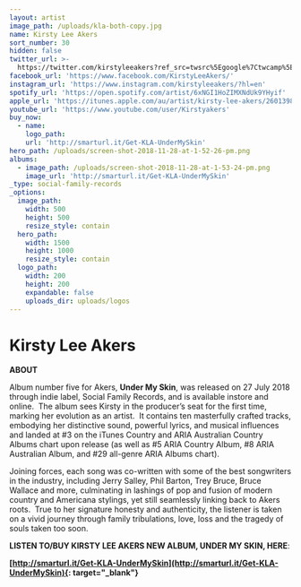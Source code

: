 ```yaml
---
layout: artist
image_path: /uploads/kla-both-copy.jpg
name: Kirsty Lee Akers
sort_number: 30
hidden: false
twitter_url: >-
  https://twitter.com/kirstyleeakers?ref_src=twsrc%5Egoogle%7Ctwcamp%5Eserp%7Ctwgr%5Eauthor
facebook_url: 'https://www.facebook.com/KirstyLeeAkers/'
instagram_url: 'https://www.instagram.com/kirstyleeakers/?hl=en'
spotify_url: 'https://open.spotify.com/artist/6xNGI1HoZIMXNdUk9YHyif'
apple_url: 'https://itunes.apple.com/au/artist/kirsty-lee-akers/260139835'
youtube_url: 'https://www.youtube.com/user/Kirstyakers'
buy_now:
  - name:
    logo_path:
    url: 'http://smarturl.it/Get-KLA-UnderMySkin'
hero_path: /uploads/screen-shot-2018-11-28-at-1-52-26-pm.png
albums:
  - image_path: /uploads/screen-shot-2018-11-28-at-1-53-24-pm.png
    image_url: 'http://smarturl.it/Get-KLA-UnderMySkin'
_type: social-family-records
_options:
  image_path:
    width: 500
    height: 500
    resize_style: contain
  hero_path:
    width: 1500
    height: 1000
    resize_style: contain
  logo_path:
    width: 200
    height: 200
    expandable: false
    uploads_dir: uploads/logos
---
```


# Kirsty Lee Akers

**ABOUT**

Album number five for Akers, **Under My Skin**, was released on 27 July 2018 through indie label, Social Family Records, and is available instore and online.&nbsp; The album sees Kirsty in the producer’s seat for the first time, marking her evolution as an artist.&nbsp; It contains ten masterfully crafted tracks, embodying her distinctive sound, powerful lyrics, and musical influences and landed at #3 on the iTunes Country and ARIA Australian Country Albums chart upon release (as well as #5 ARIA Country Album, #8 ARIA Australian Album, and #29 all-genre ARIA Albums chart).

Joining forces, each song was co-written with some of the best songwriters in the industry, including Jerry Salley, Phil Barton, Trey Bruce, Bruce Wallace and more, culminating in lashings of pop and fusion of modern country and Americana stylings, yet still seamlessly linking back to Akers roots.&nbsp; True to her signature honesty and authenticity, the listener is taken on a vivid journey through family tribulations, love, loss and the tragedy of souls taken too soon.&nbsp;

**LISTEN TO/BUY KIRSTY LEE AKERS NEW ALBUM, UNDER MY SKIN, HERE**:

**[http://smarturl.it/Get-KLA-UnderMySkin](http://smarturl.it/Get-KLA-UnderMySkin){: target="_blank"}**